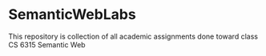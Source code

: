 # SemanticWebLabs
This repository is collection of all academic assignments done toward class CS 6315 Semantic Web
